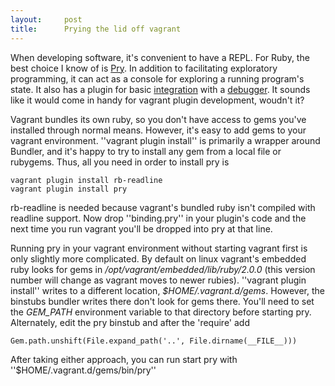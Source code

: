 ```yaml
---
layout:     post
title:      Prying the lid off vagrant
---
```



When developing software, it's convenient to have a REPL. For Ruby, the best choice I know of is [Pry](http://pryrepl.org/). In addition to facilitating exploratory programming, it can act as a console for exploring a running program's state. It also has a plugin for basic [integration](https://github.com/deivid-rodriguez/pry-byebug) with a [debugger](https://github.com/deivid-rodriguez/byebug). It sounds like it would come in handy for vagrant plugin development, woudn't it?

Vagrant bundles its own ruby, so you don't have access to gems you've installed through normal means. However, it's easy to add gems to your vagrant environment. ''vagrant plugin install'' is primarily a wrapper around Bundler, and it's happy to try to install any gem from a local file or rubygems. Thus, all you need in order to install pry is

	
	vagrant plugin install rb-readline
	vagrant plugin install pry


rb-readline is needed because vagrant's bundled ruby isn't compiled with readline support. Now drop ''binding.pry'' in your plugin's code and the next time you run vagrant you'll be dropped into pry at that line.

Running pry in your vagrant environment without starting vagrant first is only slightly more complicated. By default on linux vagrant's embedded ruby looks for gems in */opt/vagrant/embedded/lib/ruby/2.0.0* (this version number will change as vagrant moves to newer rubies). ''vagrant plugin install'' writes to a different location, *$HOME/.vagrant.d/gems*. However, the binstubs bundler writes there don't look for gems there. You'll need to set the *GEM_PATH* environment variable to that directory before starting pry. Alternately, edit the pry binstub and after the 'require' add

`Gem.path.unshift(File.expand_path('..', File.dirname(__FILE__)))`

After taking either approach, you can run start pry with ''$HOME/.vagrant.d/gems/bin/pry''




